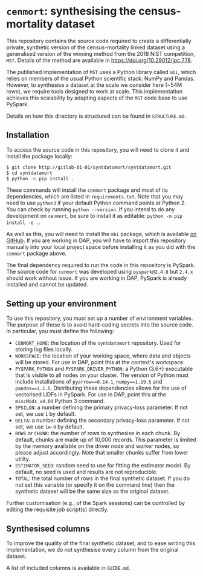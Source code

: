 # `cenmort`: synthesising the census-mortality dataset

This repository contains the source code required to create a differentially
private, synthetic version of the census-mortality linked dataset using a
generalised version of the winning method from the 2018 NIST competition,
`MST`. Details of the method are available in https://doi.org/10.29012/jpc.778.

The published implementation of `MST` uses a Python library called `mbi`, which
relies on members of the usual Python scientific stack: NumPy and Pandas.
However, to synthesise a dataset at the scale we consider here (~54M rows), we
require tools designed to work at scale. This implementation achieves this
scalability by adapting aspects of the `MST` code base to use PySpark.

Details on how this directory is structured can be found in `STRUCTURE.md`.


## Installation

To access the source code in this repository, you will need to clone it and
install the package locally:

```bash
$ git clone http://gitlab-01-01/syntdatamort/syntdatamort.git
$ cd syntdatamort
$ python -m pip install .
```

These commands will install the `cenmort` package and most of its dependencies,
which are listed in `requirements.txt`. Note that you may need to use `python3`
if your default Python command points at Python 2. You can check by running
`python --version`. If you intend to do any development on `cenmort`, be sure
to install it as editable: `python -m pip install -e .`.

As well as this, you will need to install the `mbi` package, which is available
[on GitHub](https://github.com/ryan112358/private-pgm). If you are working in
DAP, you will have to import this repository manually into your local project
space before installing it as you did with the `cenmort` package above.

The final dependency required to run the code in this repository is PySpark.
The source code for `cenmort` was developed using `pyspark@2.4.8` but `2.4.x`
should work without issue. If you are working in DAP, PySpark is already
installed and cannot be updated.


## Setting up your environment

To use this repository, you must set up a number of environment variables. The
purpose of these is to avoid hard-coding secrets into the source code. In
particular, you must define the following:

- `CENMORT_HOME`: the location of the `syntdatamort` repository. Used for
  storing log files locally.
- `WORKSPACE`: the location of your working space, where data and objects will
  be stored. For use in DAP, point this at the context's workspace.
- `PYSPARK_PYTHON` and `PYSPARK_DRIVER_PYTHON`: a Python (3.6+) executable that
  is visible to all nodes on your cluster. The version of Python must include
  installations of `pyarrow==0.14.1`, `numpy==1.19.5` and `pandas==1.1.5`.
  Distributing these dependencies allows for the use of vectorised UDFs in
  PySpark. For use in DAP, point this at the `miscMods_v4.04` Python 3 command.
- `EPSILON`: a number defining the primary privacy-loss parameter. If not set,
  we use `1` by default.
- `DELTA`: a number defining the secondary privacy-loss parameter. If not set,
  we use `1e-9` by default.
- `ROWS` or `CHUNK`: the number of rows to synthesise in each chunk. By
  default, chunks are made up of 10,000 records. This parameter is limited by
  the memory available on the driver node and worker nodes, so please adjust
  accordingly. Note that smaller chunks suffer from lower utility.
- `ESTIMATOR_SEED`: random seed to use for fitting the estimator model. By
  default, no seed is used and results are not reproducible.
- `TOTAL`: the total number of rows in the final synthetic dataset. If you do
  not set this variable (or specify it on the command line) then the synthetic
  dataset will be the same size as the original dataset. 

Further customisation (e.g., of the Spark sessions) can be controlled by
editing the requisite job script(s) directly.


## Synthesised columns

To improve the quality of the final synthetic dataset, and to ease writing this
implementation, we do not synthesise every column from the original dataset.

A list of included columns is available in `GUIDE.md`.
